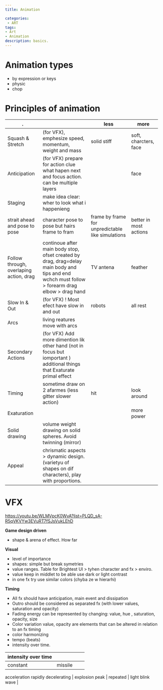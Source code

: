 ```yaml
---
title: Animation

categories:
 - ART
tags:
- Art
- Animation
description: basics.
---
```


# Animation types

- by expression or keys
- physic
- chop


# Principles of animation

| . | |less|more|
| --- | --- |--- | ----|
Squash & Stretch | (for VFX), emphesize speed, momentum, weight  and mass | solid stiff | soft, charcters, face | try to preserve volume
Anticipation |  (for VFX) prepare for action clue what hapen next and focus action. can be multiple layers ||face |if you have time for build up do it
Staging |make idea clear: wher to look what i happenieng |
strait ahead and pose to pose |character pose to pose but hairs frame to fram  |frame by frame for unpredictable like simulations | better in most actions
Follow through, overlaping action, drag| continoue after main body stop, ofset created by drag, drag=delay main body and tips and end wchch must follow > forearm drag elbow > drag hand | TV antena | feather  
Slow In & Out |  (for VFX) ! Most efect have slow in and out | robots | all rest
Arcs | living reatures move with arcs |
Secondary Actions |  (for VFX) Add more dimention lik other hand (not in focus but iomportant ) additional things that Exaturate primal effect
Timing |sometime draw on 2 afarmes (less gitter slower action) |hit| look around  
Exaturation | ||more power
Solid drawing | volume weight drawing on solid spheres. Avoid twinning (mirror)
Appeal | chrismatic aspects > dynamic design. (varietyu of shapes on dif characters), play with proportions.


# VFX

https://youtu.be/WLMVpcK0WvA?list=PLQD_sA-R5qVKVYw3EVuRT7fSJsVukLEhD

**Game design driven**  
- shape & arena of effect. How far

**Visual**    
- level of importance
- shapes: simple but break symetries
- value ranges. Table for Brightest UI > tyhen character and fx > enviro.
- value keep in middlet to be able use dark or light contrast
- in one fx try use similar colors (chyba ze w hierarhi)

**Timing**  
  - All fx should have anticipation, main event and dissipation
  - Outro should be considered as separated fx (with lower values, saturation and opacity)
  - Fading energy can be represented by changing: value, hue , saturation, opacity, size
  - Color variation value, opacity are elements that can be altered in relation to an fx timing
  - color harmonizing
  - tempo (beats)
  - intensity over time.

| intensity over time | |||
| --- | --- |--- | ----|
constant | missile
acceleration
rapidly decelerating | explosion
peak |
repeated | light blink
wave |
